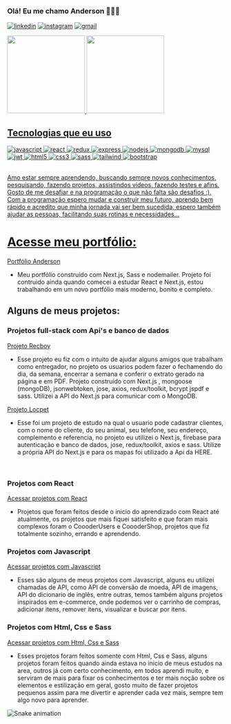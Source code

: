 

### Olá! Eu me chamo Anderson 🤘🙋‍♂️

[![linkedin](https://img.shields.io/badge/LinkedIn-0077B5?style=for-the-badge&logo=linkedin&logoColor=white)](https://www.linkedin.com/in/andersondb06/)
[![instagram](https://img.shields.io/badge/Instagram-E4405F?style=for-the-badge&logo=instagram&logoColor=white)](https://instagram.com/anderecs)
[![gmail](https://img.shields.io/badge/Gmail-D14836?style=for-the-badge&logo=gmail&logoColor=white)](mailto:andersondbl06@gmail.com)

<div>
<a href="https://github.com/seu-usuário-aqui">
<img height="180em" src="https://github-readme-stats.vercel.app/api?username=anderecc&rank_icon=github&hide=,issues&show_icons=true&theme=dracula"/>
<img height="180em" src="https://github-readme-stats.vercel.app/api/top-langs/?username=anderecc&layout=compact&theme=dracula"/>
</div>
        
## Tecnologias que eu uso
  
  <div>
    <img  alt="javascript" src="https://img.shields.io/badge/JavaScript-323330?style=for-the-badge&logo=javascript&logoColor=F7DF1E" />
    <img  alt="react" src="https://img.shields.io/badge/React-20232A?style=for-the-badge&logo=react&logoColor=61DAFB" />
    <img  alt="redux" src="https://img.shields.io/badge/Redux-593D88?style=for-the-badge&logo=redux&logoColor=white" />
    <img  alt="express" src="https://img.shields.io/badge/Express.js-404D59?style=for-the-badge" />
    <img  alt="nodejs" src="https://img.shields.io/badge/Node.js-43853D?style=for-the-badge&logo=node.js&logoColor=white" />
    <img  alt="mongodb" src="https://img.shields.io/badge/MongoDB-4EA94B?style=for-the-badge&logo=mongodb&logoColor=white" />
    <img  alt="mysql" src="https://img.shields.io/badge/MySQL-00000F?style=for-the-badge&logo=mysql&logoColor=white" />
    <img  alt="jwt" src="https://img.shields.io/badge/json%20web%20tokens-323330?style=for-the-badge&logo=json-web-tokens&logoColor=pink"/>
    <img  alt="html5" src="https://img.shields.io/badge/HTML5-E34F26?style=for-the-badge&logo=html5&logoColor=white" />
    <img  alt="css3" src="https://img.shields.io/badge/CSS3-1572B6?style=for-the-badge&logo=css3&logoColor=white" />
    <img  alt="sass" src="https://img.shields.io/badge/Sass-CC6699?style=for-the-badge&logo=sass&logoColor=white" />
    <img  alt="tailwind" src="https://img.shields.io/badge/Tailwind_CSS-38B2AC?style=for-the-badge&logo=tailwind-css&logoColor=white" />
    <img  alt="bootstrap" src="https://img.shields.io/badge/Bootstrap-563D7C?style=for-the-badge&logo=bootstrap&logoColor=white" />
  </div>

</br>

Amo estar sempre aprendendo, buscando sempre novos conhecimentos, pesquisando, fazendo projetos, assistindos vídeos, fazendo testes e afins. Gosto de me desafiar e na programação o que não falta são desafios :). Com a programação espero mudar e construir meu futuro, aprendo bem rápido e acredito que minha jornada vai ser bem sucedida, espero também ajudar as pessoas, facilitando suas rotinas e necessidades... 

# Acesse meu portfólio:
[Portfólio Anderson](https://anderecc.com.br)
- Meu portfólio construído com Next.js, Sass e nodemailer. Projeto foi contruido ainda quando comecei a estudar React e Next.js, estou trabalhando em um novo portfólio mais moderno, bonito e completo.

## Alguns de meus projetos:

### Projetos full-stack com Api's e banco de dados
[Projeto Recboy](https://recboy.vercel.app)
- Esse projeto eu fiz com o intuito de ajudar alguns amigos que trabalham como entregador, no projeto os usuarios podem fazer o fechamendo do dia, da semana, encerrar a semana e conferir o extrato gerado na página e em PDF. Projeto construído com Next.js , mongoose (mongoDB), jsonwebtoken, jose, axios, redux/toolkit, bcrypt jspdf e sass. Utilizei a API do Next.js para comunicar com o MongoDB. </br>

[Projeto Locpet](https://locpet.vercel.app)
- Esse foi um projeto de estudo na qual o usuario pode cadastrar clientes, com o nome do cliente, do seu animal, seu telefone, seu endereço, complemento e referencia, no projeto eu utilizei o Next.js, firebase para autenticação e banco de dados, jose, redux/toolkit, axios e sass. Utilize a própria API do Next.js e para os mapas foi utilizado a Api da HERE.
 </br>
 

### Projetos com React
[Acessar projetos com React](https://anderecc.com.br/projetos/projetos-React)
- Projetos que foram feitos desde o inicio do aprendizado com React até atualmente, os projetos que mais fiquei satisfeito e que foram mais complexos foram o CoooderUsers e CoooderShop, projetos que fiz totalmente sozinho, errando e aprendendo. </br>

### Projetos com Javascript
[Acessar projetos com Javascript](https://anderecc.com.br/projetos/projetos-Javascript)</br>
- Esses são alguns de meus projetos com Javascript, alguns eu utilizei chamadas de API, como API de conversão de moeda, API de imagens, API do dicionario de inglês, entre outras, temos também alguns projetos inspirados em e-commerce, onde podemos ver o carrinho de compras, adicionar itens, remover itens, visualizar e buscar por itens. </br>

### Projetos com Html, Css e Sass
[Acessar projetos com Html, Css e Sass](https://anderecc.com.br/projetos/projetos-Html-Css-Sass)</br>
- Esses projetos foram feitos somente com Html, Css e Sass, alguns projetos foram feitos quando ainda estava no inicio de meus estudos na area, outros já com certo conhecimento, em todos aprendi muito, e serviram de mais para fixar os conhecimentos e ter mais noção sobre os elementos e estilização em geral, gosto muito de fazer projetos pequenos assim para me divertir e aprender cada vez mais, sempre tem algo novo para aprender.

![Snake animation](https://github.com/anderecc/anderecc/blob/output/github-contribution-grid-snake.svg)







